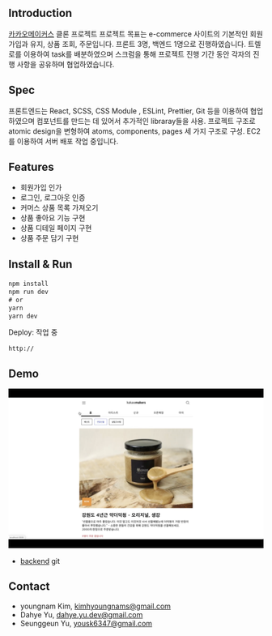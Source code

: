 ## Introduction

[카카오메이커스](https://makers.kakao.com/) 클론 프로젝트
프로젝트 목표는 e-commerce 사이트의 기본적인 회원 가입과 유지, 상품 조회, 주문입니다. 프론트 3명, 백엔드 1명으로 진행하였습니다. 트렐로를 이용하여 task를 배분하였으며 스크럼을 통해 프로젝트 진행 기간 동안 각자의 진행 사항을 공유하며 협업하였습니다.

## Spec

프론트엔드는 React, SCSS, CSS Module , ESLint, Prettier, Git 등을 이용하여 협업하였으며 컴포넌트를 만드는 데 있어서 추가적인 libraray들을 사용. 프로젝트 구조로 atomic design을 변형하여 atoms, components, pages 세 가지 구조로 구성. EC2를 이용하여 서버 배포 작업 중입니다.

## Features

- 회원가입 인가
- 로그인, 로그아웃 인증
- 커머스 상품 목록 가져오기
- 상품 좋아요 기능 구현
- 상품 디테일 페이지 구현
- 상품 주문 담기 구현

## Install & Run

```
npm install
npm run dev
# or
yarn
yarn dev
```

Deploy: 작업 중

```
http://
```

## Demo

[![weMakers](./screenshot.png)](https://youtu.be/MQKf-NArRn0)

- [backend](https://github.com/wecode-bootcamp-korea/weMakers_backend) git

## Contact

- youngnam Kim, kimhyoungnams@gmail.com
- Dahye Yu, dahye.yu.dev@gmail.com
- Seunggeun Yu, yousk6347@gmail.com
